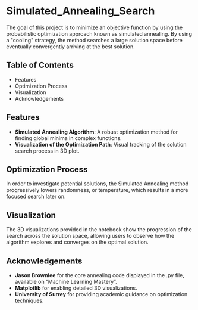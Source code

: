 # Simulated_Annealing_Search
The goal of this project is to minimize an objective function by using the probabilistic optimization approach known as simulated annealing. By using a "cooling" strategy, the method searches a large solution space before eventually convergently arriving at the best solution.

## Table of Contents

- Features
- Optimization Process
- Visualization
- Acknowledgements

##  Features

- **Simulated Annealing Algorithm**: A robust optimization method for finding global minima in complex functions.
- **Visualization of the Optimization Path**: Visual tracking of the solution search process in 3D plot.

##  Optimization Process

In order to investigate potential solutions, the Simulated Annealing method progressively lowers randomness, or temperature, which results in a more focused search later on.

##  Visualization

The 3D visualizations provided in the notebook show the progression of the search across the solution space, allowing users to observe how the algorithm explores and converges on the optimal solution.

##  Acknowledgements
- **Jason Brownlee** for the core annealing code displayed in the .py file, available on “Machine Learning Mastery”.
- **Matplotlib** for enabling detailed 3D visualizations.
- **University of Surrey** for providing academic guidance on optimization techniques.
